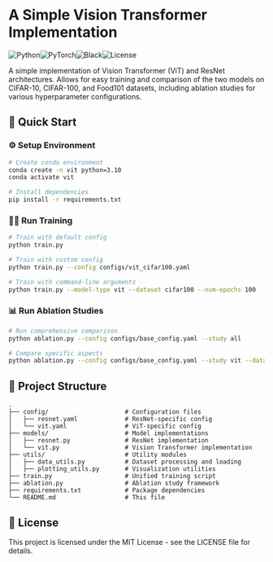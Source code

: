 # A Simple Vision Transformer Implementation

![Python](https://img.shields.io/badge/python-3.10%2B-blue)![PyTorch](https://img.shields.io/badge/PyTorch-2.01%2B-orange)![Black](https://img.shields.io/badge/code%20style-black-000000.svg)![License](https://img.shields.io/badge/license-MIT-green)

A simple implementation of Vision Transformer (ViT) and ResNet architectures. Allows for easy training and comparison of the two models on CIFAR-10, CIFAR-100, and Food101 datasets, including ablation studies for various hyperparameter configurations.

## 🚀 Quick Start

### ⚙️ Setup Environment

```bash
# Create conda environment
conda create -n vit python=3.10
conda activate vit

# Install dependencies
pip install -r requirements.txt
```

### 🏃‍♂️ Run Training

```bash
# Train with default config
python train.py

# Train with custom config
python train.py --config configs/vit_cifar100.yaml

# Train with command-line arguments
python train.py --model-type vit --dataset cifar100 --num-epochs 100
```

### 📊 Run Ablation Studies

```bash
# Run comprehensive comparison
python ablation.py --config configs/base_config.yaml --study all

# Compare specific aspects
python ablation.py --config configs/base_config.yaml --study vit --dataset cifar100
```

## 📁 Project Structure

```
.
├── config/                     # Configuration files
│   ├── resnet.yaml             # ResNet-specific config
│   └── vit.yaml                # ViT-specific config
├── models/                     # Model implementations
│   ├── resnet.py               # ResNet implementation
│   └── vit.py                  # Vision Transformer implementation
├── utils/                      # Utility modules
│   ├── data_utils.py           # Dataset processing and loading
│   ├── plotting_utils.py       # Visualization utilities
├── train.py                    # Unified training script
├── ablation.py                 # Ablation study framework
├── requirements.txt            # Package dependencies
└── README.md                   # This file
```

## 📜 License

This project is licensed under the MIT License - see the LICENSE file for details.
